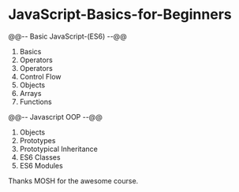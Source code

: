 # JavaScript-Basics-for-Beginners


  @@-- Basic JavaScript-(ES6) --@@


01. Basics
02. Operators
03. Operators
04. Control Flow
05. Objects
06. Arrays
07. Functions


   @@-- Javascript OOP --@@


01. Objects
02. Prototypes
03. Prototypical Inheritance
04. ES6 Classes
05. ES6 Modules

Thanks MOSH for the awesome course.
